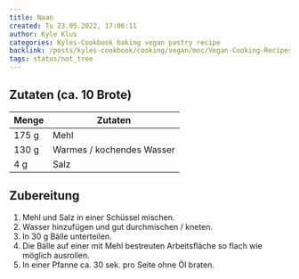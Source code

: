 ```yaml
---
title: Naan
created: Tu 23.05.2022, 17:06:11
author: Kyle Klus
categories: Kyles-Cookbook baking vegan pastry recipe
backlink: /posts/kyles-cookbook/cooking/vegan/moc/Vegan-Cooking-Recipes.html
tags: status/not_tree
---
```


## Zutaten (ca. 10 Brote)

| Menge            | Zutaten                        |
| ---------------- | ------------------------------ |
| 175 g             | Mehl                           |
| 130 g             | Warmes / kochendes Wasser      |
| 4 g               | Salz                           |

## Zubereitung

1. Mehl und Salz in einer Schüssel mischen.
2. Wasser hinzufügen und gut durchmischen / kneten.
3. In 30 g Bälle unterteilen.
4. Die Bälle auf einer mit Mehl bestreuten Arbeitsfläche so flach wie möglich ausrollen.
5. In einer Pfanne ca. 30 sek. pro Seite ohne Öl braten.

